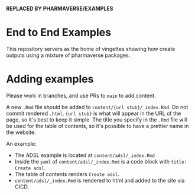 **REPLACED BY PHARMAVERSE/EXAMPLES**

# End to End Examples

This repository servers as the home of vingettes showing how create outputs using a mixture of pharmaverse packages. 

# Adding examples

Please work in branches, and use PRs to `main` to add content.

A new `.Rmd` file should be added to `content/{url stub}/_index.Rmd`. Do not commit rendered `.html`. `{url stub}` is what will appear in the URL of the page, so it's best to keep it simple. The title you specify in the `.Rmd` file will be used for the table of contents, so it's possible to have a prettier name in the website. 

An example:

- The ADSL example is located at `content/adsl/_index.Rmd`
- Inside the `yaml` of `content/adsl/_index.Rmd` is a code block with `title: Create adsl`. 
- The table of contents renders `Create adsl`.
- `content/adsl/_index.Rmd` is rendered to html and added to the site via CICD.
